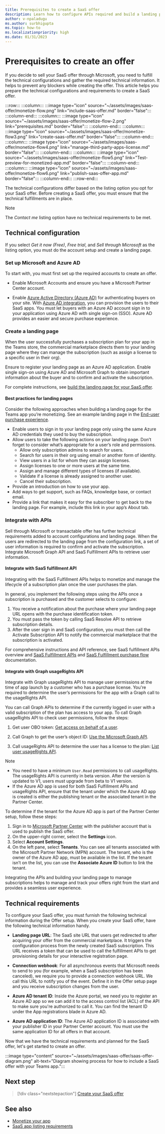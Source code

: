 ```yaml
---
title: Prerequisites to create a SaaS offer
description: Learn how to configure APIs required and build a landing page for your SaaS offer.
author: v-npaladugu
ms.author: surbhigupta
ms.topic: how-to
ms.localizationpriority: high 
ms.date: 01/31/2023
---
```

# Prerequisites to create an offer

If you decide to sell your SaaS offer through Microsoft, you need to fulfill the technical configurations and gather the required technical information. It helps to prevent any blockers while creating the offer. This article helps you prepare the technical configurations and requirements to create a SaaS offer.

:::row:::
   :::column:::
      :::image type="icon" source="~/assets/images/saas-offer/monetize-flow.png" link="include-saas-offer.md" border="false":::
   :::column-end:::
   :::column:::
      :::image type="icon" source="~/assets/images/saas-offer/monetize-flow-2.png" link="prerequisites.md" border="false":::
   :::column-end:::
   :::column:::
      :::image type="icon" source="~/assets/images/saas-offer/monetize-flow3.png" link="create-saas-offer.md" border="false":::
   :::column-end:::
   :::column:::
      :::image type="icon" source="~/assets/images/saas-offer/monetize-flow4.png" link="manage-third-party-apps-license.md" border="false":::
   :::column-end:::
   :::column:::
      :::image type="icon" source="~/assets/images/saas-offer/monetize-flow5.png" link="Test-preview-for-monetized-app.md" border="false":::
   :::column-end:::
   :::column:::
      :::image type="icon" source="~/assets/images/saas-offer/monetize-flow6.png" link="publish-saas-offer-app.md" border="false":::
   :::column-end:::
:::row-end:::

The technical configurations differ based on the listing option you opt for your SaaS offer. Before creating a SaaS offer, you must ensure that the technical fulfillments are in place.

> [!NOTE]
> The *Contact me* listing option have no technical requirements to be met.

## Technical configuration

If you select *Get it now (Free)*, *Free trial*, and *Sell through Microsoft* as the listing option, you must do the account setup and create a landing page.

### Set up Microsoft and Azure AD

To start with, you must first set up the required accounts to create an offer.

* Enable Microsoft Accounts and ensure you have a Microsoft Partner Center account.

* Enable [Azure Active Directory (Azure AD)](https://azure.microsoft.com/services/active-directory/) for authenticating buyers on your site.  With [Azure AD integration](/partner-center/marketplace/azure-ad-saas), you can provision the users to their SaaS apps. You must let buyers with an Azure AD account sign in to your application using Azure AD with single sign-on (SSO). Azure AD provides an easier and secure purchase experience.

### Create a landing page

When the user successfully purchases a subscription plan for your app in the Teams store, the commercial marketplace directs them to your landing page where they can manage the subscription (such as assign a license to a specific user in their org).

Ensure to register your landing page as an Azure AD application. Enable single sign-on using Azure AD and Microsoft Graph to obtain important information about the buyer and to confirm and activate the subscription.

For complete instructions, see [build the landing page for your SaaS offer](/partner-center/marketplace/azure-ad-transactable-saas-landing-page).

#### Best practices for landing pages

Consider the following approaches when building a landing page for the Teams app you’re monetizing. See an example landing page in the [End-user purchase experience](end-user-purchase-experience.md).

* Enable users to sign in to your landing page only using the same Azure AD credentials they used to buy the subscription.
* Allow users to take the following actions on your landing page. Don’t forget to consider what’s appropriate for a user’s role and permissions.
  * Allow only subscription admins to search for users.
  * Search for users in their org using email or another form of identity.
  * View users in a list for whom they can assign licenses.
  * Assign licenses to one or more users at the same time.
  * Assign and manage different types of licenses (if available).
  * Validate if a license is already assigned to another user.
  * Cancel their subscription.
* Provide an introduction on how to use your app.
* Add ways to get support, such as FAQs, knowledge base, or contact email.
* Provide a link that makes it easy for the subscriber to get back to the landing page. For example, include this link in your app’s About tab.

### Integrate with APIs

Sell through Microsoft or transactable offer has further technical requirements added to account configurations and landing page. When the users are redirected to the landing page from the configuration link, a set of user information is required to confirm and activate the subscription. Integrate Microsoft Graph API and SaaS Fulfillment APIs to retrieve user information.

#### Integrate with SaaS fulfillment API

Integrating with the SaaS Fulfillment APIs helps to monetize and manage the lifecycle of a subscription plan once the user purchases the plan.

In general, you implement the following steps using the APIs once a subscription is purchased and the customer selects to configure:

  1. You receive a notification about the purchase where your landing page URL opens with the purchase identification token.
  1. You must pass the token by calling SaaS Resolve API to retrieve subscription details.
  1. After the user sign in and SaaS configuration, you must then call the Activate Subscription API to notify the commercial marketplace that the subscription is activated.

For comprehensive instructions and API reference, see SaaS fulfillment APIs overview and [SaaS Fulfillment APIs](/azure/marketplace/partner-center-portal/pc-saas-fulfillment-apis) and [SaaS Fulfillment purchase flow](/partner-center/marketplace/partner-center-portal/pc-saas-fulfillment-life-cycle) documentation.

#### Integrate with Graph usageRights API

Integrate with Graph usageRights API to manage user permissions at the time of app launch by a customer who has a purchase license. You're required to determine the user’s permissions for the app with a Graph call to the usageRights API.

You can call Graph APIs to determine if the currently logged in user with a valid subscription of the plan has access to your app. To call Graph usageRights API to check user permissions, follow the steps:

  1. Get user OBO token: [Get access on behalf of a user](/graph/auth-v2-user).

  1. Call Graph to get the user’s object ID: [Use the Microsoft Graph API](/graph/use-the-api).

  1. Call usageRights API to determine the user has a license to the plan: [List user usageRights API](/graph/api/user-list-usagerights?view=graph-rest-beta&tabs=http&preserve-view=true).

  > [!NOTE]
  >
  > * You need to have a minimum `User.Read` permissions to call usageRights.
  > The usageRights API is currently in beta version. After the version is updated to V1, users must upgrade from beta to V1 version.
  > * If the Azure AD app is used for both SaaS Fulfillment APIs and usageRights API, ensure that the tenant under which the Azure AD app is created is either the publishing tenant or the associated tenant in the Partner Center.

To determine if the tenant for the Azure AD app is part of the Partner Center setup, follow these steps:

  1. Sign in  to [Microsoft Partner Center](https://partner.microsoft.com/) with the publisher account that is used to publish the SaaS offer.
  1. On the upper-right corner, select the **Settings** icon.
  1. Select **Account Settings**.
  1. On the left pane, select **Tenants**.
    You can see all tenants associated with the Microsoft Partner Network (MPN) account. The tenant, who is the owner of the Azure AD app, must be available in the list. If the tenant isn’t on the list, you can use the **Associate Azure ID** button to link the tenant.

Integrating the APIs and building your landing page to manage subscriptions helps to manage and track your offers right from the start and provides a seamless user experience.

## Technical requirements

To configure your SaaS offer, you must furnish the following technical information during the Offer setup. When you create your SaaS offer, have the following technical information handy.

* **Landing page URL**: The SaaS site URL that users get redirected to after acquiring your offer from the commercial marketplace. It triggers the configuration process from the newly created SaaS subscription. This URL receives a token that can be used to call the fulfillment APIs to get provisioning details for your interactive registration page.

* **Connection webhook**: For all asynchronous events that Microsoft needs to send to you (for example, when a SaaS subscription has been canceled), we require you to provide a connection webhook URL. We call this URL to notify you of the event. Define it in the Offer setup page and you receive subscription changes from the user.

* **Azure AD tenant ID**: Inside the Azure portal, we need you to register an Azure AD app so we can add it to the access control list (ACL) of the API to make sure you're authorized to call it. You can find the tenant ID under the App registrations blade in Azure AD.

* **Azure AD application ID**: The Azure AD application ID is associated with your publisher ID in your Partner Center account. You must use the same application ID for all offers in that account.

Now that we have the technical requirements and planned for the SaaS offer, let's get started to create an offer.

:::image type="content" source="~/assets/images/saas-offer/saas-offer-diagram.png" alt-text="Diagram showing process for how to include a SaaS offer with your Teams app.":::

## Next step

> [!div class="nextstepaction"]
> [Create your SaaS offer](create-saas-offer.md)

## See also

* [Monetize your app](monetize-overview.md)
* [SaaS app listing requirements](/partner-center/marketplace/marketplace-criteria-content-validation)
